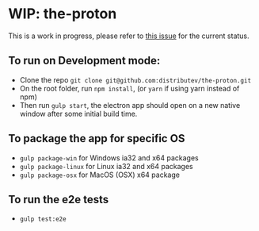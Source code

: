 # WIP: the-proton
This is a work in progress, please refer to [this issue](https://github.com/distributev/the-proton/issues/1) for the current status.

## To run on Development mode:

- Clone the repo `git clone git@github.com:distributev/the-proton.git`
- On the root folder, run `npm install`, (or `yarn` if using yarn instead of npm) 
- Then run `gulp start`, the electron app should open on a new native window after some initial build time.

## To package the app for specific OS

- `gulp package-win` for Windows ia32 and x64 packages
- `gulp package-linux` for Linux ia32 and x64 packages
- `gulp package-osx` for MacOS (OSX) x64 package

## To run the e2e tests

-  `gulp test:e2e`